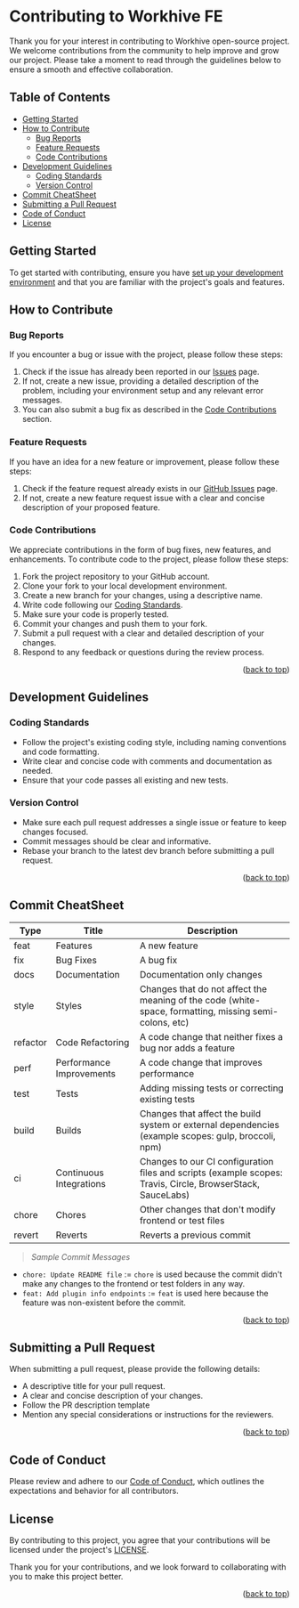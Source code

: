 # Contributing to Workhive FE

Thank you for your interest in contributing to Workhive open-source project. We welcome contributions from the community to help improve and grow our project. Please take a moment to read through the guidelines below to ensure a smooth and effective collaboration.

<a name="readme-top"></a>

## Table of Contents
- [Getting Started](#getting-started)
- [How to Contribute](#how-to-contribute)
    - [Bug Reports](#bug-reports)
    - [Feature Requests](#feature-requests)
    - [Code Contributions](#code-contributions)
- [Development Guidelines](#development-guidelines)
    - [Coding Standards](#coding-standards)
    - [Version Control](#version-control)
- [Commit CheatSheet](#commit-cheatsheet)
- [Submitting a Pull Request](#submitting-a-pull-request)
- [Code of Conduct](#code-of-conduct)
- [License](#license)

## Getting Started

To get started with contributing,
ensure you have [set up your development environment](./README.md)
and that you are familiar with the project's goals and features.

## How to Contribute

### Bug Reports

If you encounter a bug or issue with the project, please follow these steps:
1. Check if the issue has already been reported in our [Issues](../../issues/) page.
2. If not, create a new issue, providing a detailed description of the problem, including your environment setup and any relevant error messages.
3. You can also submit a bug fix as described in the [Code Contributions](#code-contributions) section.

### Feature Requests

If you have an idea for a new feature or improvement, please follow these steps:
1. Check if the feature request already exists in our [GitHub Issues](../../issues/) page.
2. If not, create a new feature request issue with a clear and concise description of your proposed feature.

### Code Contributions

We appreciate contributions in the form of bug fixes, new features, and enhancements. To contribute code to the project, please follow these steps:

1. Fork the project repository to your GitHub account.
2. Clone your fork to your local development environment.
3. Create a new branch for your changes, using a descriptive name.
4. Write code following our [Coding Standards](#coding-standards).
5. Make sure your code is properly tested.
6. Commit your changes and push them to your fork.
7. Submit a pull request with a clear and detailed description of your changes.
8. Respond to any feedback or questions during the review process.

<p align="right">(<a href="#readme-top">back to top</a>)</p>

## Development Guidelines

### Coding Standards

- Follow the project's existing coding style, including naming conventions and code formatting.
- Write clear and concise code with comments and documentation as needed.
- Ensure that your code passes all existing and new tests.

### Version Control

- Make sure each pull request addresses a single issue or feature to keep changes focused.
- Commit messages should be clear and informative.
- Rebase your branch to the latest dev branch before submitting a pull request.

<p align="right">(<a href="#readme-top">back to top</a>)</p>

## Commit CheatSheet

| Type     | Title                    | Description                                                                                               |
| -------- |--------------------------| --------------------------------------------------------------------------------------------------------- |
| feat     | Features                 | A new feature                                                                                             |
| fix      | Bug Fixes                | A bug fix                                                                                                 |
| docs     | Documentation            | Documentation only changes                                                                                |
| style    | Styles                   | Changes that do not affect the meaning of the code (white-space, formatting, missing semi-colons, etc)    |
| refactor | Code Refactoring         | A code change that neither fixes a bug nor adds a feature                                                 |
| perf     | Performance Improvements | A code change that improves performance                                                                   |
| test     | Tests                    | Adding missing tests or correcting existing tests                                                         |
| build    | Builds                   | Changes that affect the build system or external dependencies (example scopes: gulp, broccoli, npm)       |
| ci       | Continuous Integrations  | Changes to our CI configuration files and scripts (example scopes: Travis, Circle, BrowserStack, SauceLabs) |
| chore    | Chores                   | Other changes that don't modify frontend or test files                                                    |
| revert   | Reverts                  | Reverts a previous commit                                                                                 |

> _Sample Commit Messages_

- `chore: Update README file` := `chore` is used because the commit didn't make any changes to the frontend or test folders in any way.
- `feat: Add plugin info endpoints` := `feat` is used here because the feature was non-existent before the commit.

<p align="right">(<a href="#readme-top">back to top</a>)</p>

## Submitting a Pull Request

When submitting a pull request, please provide the following details:
- A descriptive title for your pull request.
- A clear and concise description of your changes.
- Follow the PR description template
- Mention any special considerations or instructions for the reviewers.

<p align="right">(<a href="#readme-top">back to top</a>)</p>

## Code of Conduct

Please review and adhere to our [Code of Conduct](#), which outlines the expectations and behavior for all contributors.

## License

By contributing to this project, you agree that your contributions will be licensed under the project's [LICENSE](./LICENSE).

Thank you for your contributions, and we look forward to collaborating with you to make this project better.

<p align="right">(<a href="#readme-top">back to top</a>)</p>